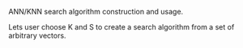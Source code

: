 ANN/KNN search algorithm construction and usage.

Lets user choose K and S to create a search algorithm from a set of arbitrary vectors. 
